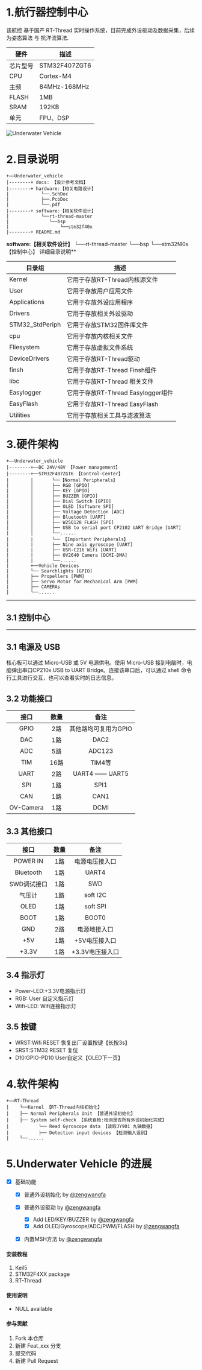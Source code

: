 # 1.航行器控制中心

该航控 基于国产 RT-Thread 实时操作系统，目前完成外设驱动及数据采集，后续为姿态算法 与 抗洋流算法.

| 硬件 | 描述 |
| -- | -- |
|芯片型号| STM32F407ZGT6 |
|CPU| Cortex-M4 |
|主频| 84MHz-168MHz |
|FLASH| 1MB |
|SRAM| 192KB |
|单元| FPU、DSP |
![Underwater Vehicle](https://images.gitee.com/uploads/images/2019/0222/201120_1db060f5_2330851.png "控制中心")

# 2.目录说明
```
+——Underwater_vehicle
|--------+ docs: 【设计参考文档】
|--------+ hardware:【相关电路设计】      
|            └──.SchDoc
|            ├──.PcbDoc
|            └──.pdf
|--------+ software:【相关软件设计】
|            └──rt-thread-master
|               └──bsp
|                   └──stm32f40x
|--------+ README.md
```
**software:【相关软件设计】**
   └──rt-thread-master
        └──bsp
            └──stm32f40x 【控制中心】 详细目录说明**

| 目录组 | 描述 |
| -- | -- |
|Kernel| 它用于存放RT-Thread内核源文件 |
|User| 它用于存放用户应用文件 |
|Applications| 它用于存放外设应用程序 |
|Drivers|  它用于存放相关外设驱动 |
|STM32_StdPeriph| 它用于存放STM32固件库文件 |
|cpu|  它用于存放内核相关文件 |
|Fliesystem| 它用于存放虚拟文件系统 |
|DeviceDrivers|  它用于存放RT-Thread驱动 |
|finsh| 它用于存放RT-Thread Finsh组件 |
|libc| 它用于存放RT-Thread 相关文件 |
|Easylogger| 它用于存放RT-Thread Easylogger组件 |
|EasyFlash| 它用于存放RT-Thread EasyFlash |
|Utilities| 它用于存放相关工具与滤波算法 |

# 3.硬件架构
```
+——Underwater_vehicle
|--------+──DC 24V/48V 【Power management】 
|--------+──STM32F407ZGT6 【Control-Center】                  
|        |       └──【Normal Peripherals】
|        │       ├── RGB [GPIO]   
|        │       ├── KEY [GPIO] 
|        │       ├── BUZZER [GPIO]      
|        │       ├── Dial Switch [GPIO]   
|        │       ├── OLED [Software SPI]       
|        │       ├── Voltage Detection [ADC]             
|        │       ├── Bluetooth [UART]       
|        │       ├── W25Q128 FLASH [SPI]
|        │       ├── USB to serial port CP2102 UART Bridge [UART]
|        │       └──......  
|        |       └── 【Important Peripherals】
|        |       ├── Nine axis gyroscope [UART]
|        |       ├── USR-C216 Wifi [UART]   
|        |       ├── OV2640 Camera [DCMI-DMA]
|        |       └──...... 
|        +──Vehicle Devices
|        └── Searchlights [GPIO]
|        ├── Propellers [PWM]
|        ├── Servo Motor for Mechanical Arm [PWM]
|        ├── CAMERAs 
|        └──...... 
```

------
## 3.1 控制中心

------
## 3.1 电源及 USB
核心板可以通过 Micro-USB 或 5V 电源供电。使用 Micro-USB 接到电脑时，电脑弹出串口CP210x USB to UART Bridge。连接该串口后，可以通过 shell 命令行工具进行交互，也可以查看实时的日志信息。

## 3.2 功能接口
|接口|数量|备注|
|:-:|:-:|:-:|
|GPIO|2路|其他路均可复用为GPIO|
|DAC|1路|DAC2|
|ADC|5路|ADC123|
|TIM|16路|TIM4等|
|UART|2路|UART4 —— UART5|
|SPI|1路|SPI1|
|CAN|1路|CAN1|
|OV-Camera|1路|DCMI|

## 3.3 其他接口

|接口|数量|备注|
|:-:|:-:|:-:|
|POWER IN|1路|电源电压接入口|
|Bluetooth|1路|UART4|
|SWD调试接口|1路|SWD|
|气压计|1路|soft I2C|
|OLED|1路|soft SPI|
|BOOT|1路|BOOT0|
|GND|2路|电源地接入口|
|+5V|1路|+5V电压接入口|
|+3.3V|1路|+3.3V电压接入口|

## 3.4 指示灯
- Power-LED:+3.3V电源指示灯
- RGB: User 自定义指示灯
- Wifi-LED: Wifi连接指示灯

## 3.5 按键
- WRST:Wifi RESET 恢复出厂设置按键【长按3s】
- SRST:STM32 RESET 复位
- D10:GPIO-PD10 User自定义【OLED下一页】



# 4.软件架构
```
+——RT-Thread
|    └──Kernel 【RT-Thread内核初始化】                  
|    ├── Normal Peripherals Init 【普通外设初始化】
|    ├── System self-check 【系统自检:检测是否所有外设初始化完成】 
|           └── Read Gyroscope data 【读取JY901 九轴数据】 
|           ├── Detection input devices 【检测输入设别】 
|    └──...... 
```



# 5.Underwater Vehicle 的进展

- [X] 基础功能
    - [X] 普通外设初始化 by [@zengwangfa](https://github.com/zengwangfa)
    - [X] 普通外设驱动 by [@zengwangfa](https://github.com/zengwangfa)
        - [X] Add LED/KEY/BUZZER by [@zengwangfa](https://github.com/zengwangfa) 
        - [X] Add OLED/Gyroscope/ADC/PWM/FLASH by [@zengwangfa](https://github.com/zengwangfa) 
    - [X] 内置MSH方法 by [@zengwangfa](https://github.com/zengwangfa)


#### 安装教程

1. Keil5
2. STM32F4XX package
3. RT-Thread

#### 使用说明

- NULL available


#### 参与贡献

1. Fork 本仓库
2. 新建 Feat_xxx 分支
3. 提交代码
4. 新建 Pull Request





